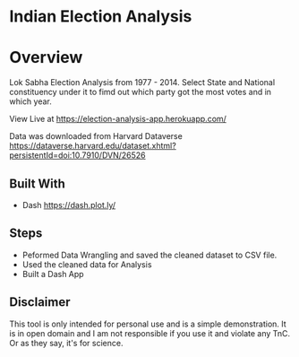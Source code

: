 # Indian Election Analysis

# Overview
Lok Sabha Election Analysis from 1977 - 2014.
Select State and National constituency under it to fimd out which party got the most votes and in which year.

View Live at https://election-analysis-app.herokuapp.com/

Data was downloaded from Harvard Dataverse 
https://dataverse.harvard.edu/dataset.xhtml?persistentId=doi:10.7910/DVN/26526

## Built With
* Dash https://dash.plot.ly/

## Steps
* Peformed Data Wrangling and saved the cleaned dataset to CSV file.
* Used the cleaned data for Analysis
* Built a Dash App

## Disclaimer
This tool is only intended for personal use and is a simple demonstration. It is in open domain and I am not responsible if you use it and violate any TnC. Or as they say, it's for science.

